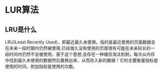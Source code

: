 # LUR算法

## LRU是什么

LRU(Least Recently Used)，即最近最久未使用。指的是最近使用的页面数据会在未来一段时期内仍然被使用,已经很久没有使用的页面很有可能在未来较长的一段时间内仍然不会被使用。基于这个思想,会存在一种缓存淘汰机制，每次从内存中找到最久未使用的数据然后置换出来，从而存入新的数据！它的主要衡量指标是使用的时间，附加指标是使用的次数。

## 
